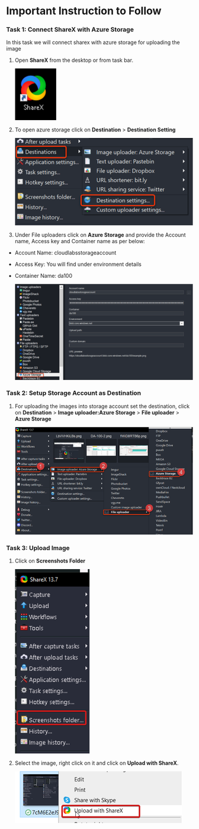 # **Important Instruction to Follow**


### Task 1: **Connect ShareX with Azure Storage**


In this task we will connect sharex with azure storage for uploading the image

1. Open **ShareX** from the desktop or from task bar.

   ![Picture 1](Linked_image_Files/share-2.png)

2. To open azure storage click on **Destination** > **Destination Setting** 

     ![Picture 2](Linked_image_Files/sharex-3.png)
     
3. Under File uploaders click on **Azure Storage** and provide the Account name, Access key and Container name as per below:

* Account Name: cloudlabsstorageaccount
* Access Key: You will find under environment details
* Container Name: da100

   ![Picture 2](Linked_image_Files/sharex-4.png)

### Task 2: **Setup Storage Account as Destination**


1. For uploading the images into storage account set the destination, click on **Destination** > **Image uploader:Azure Storage** > **File uploader** > **Azure Storage**

   ![Picture 2](Linked_image_Files/sharex-1.png)


### Task 3: **Upload Image**

1. Click on **Screenshots Folder**

   ![Picture 2](Linked_image_Files/ssfolder.png)

2. Select the image, right click on it and click on **Upload with ShareX**.

   ![Picture 2](Linked_image_Files/upload.png)
